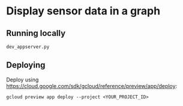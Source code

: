 # Display sensor data in a graph

## Running locally
```
dev_appserver.py
```

## Deploying

Deploy using https://cloud.google.com/sdk/gcloud/reference/preview/app/deploy:

`gcloud preview app deploy --project <YOUR_PROJECT_ID>`
